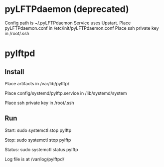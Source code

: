 # pyLFTPdaemon (deprecated)
Config path is ~/.pyLFTPdaemon
Service uses Upstart. Place pyLFTPdaemon.conf in /etc/init/pyLFTPdaemon.conf 
Place ssh private key in /root/.ssh


# pylftpd

## Install
Place artifacts in /var/lib/pylftp/

Place config/systemd/pylftp.service in /lib/systemd/system

Place ssh private key in /root/.ssh

## Run

Start: sudo systemctl stop pylftp

Stop: sudo systemctl stop pylftp

Status: sudo systemctl status pylftp

Log file is at /var/log/pylftpd/